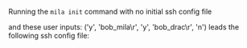 Running the `mila init` command with no initial ssh config file

and these user inputs: ('y', 'bob_mila\r', 'y', 'bob_drac\r', 'n')
leads the following ssh config file:

```

```
